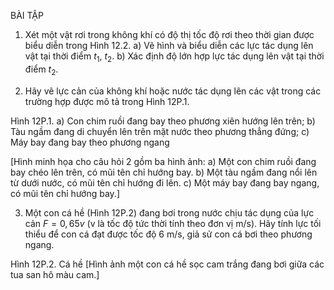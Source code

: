 BÀI TẬP

1. Xét một vật rơi trong không khí có độ thị tốc độ rơi theo thời gian được biểu diễn trong Hình 12.2.
   a) Vẽ hình và biểu diễn các lực tác dụng lên vật tại thời điểm $t_1$, $t_2$.
   b) Xác định độ lớn hợp lực tác dụng lên vật tại thời điểm $t_2$.

2. Hãy vẽ lực cản của không khí hoặc nước tác dụng lên các vật trong các trường hợp được mô tả trong Hình 12P.1.

Hình 12P.1. a) Con chim ruồi đang bay theo phương xiên hướng lên trên;
b) Tàu ngầm đang di chuyển lên trên mặt nước theo phương thẳng đứng; c) Máy bay đang bay theo phương ngang

[Hình minh họa cho câu hỏi 2 gồm ba hình ảnh:
a) Một con chim ruồi đang bay chéo lên trên, có mũi tên chỉ hướng bay.
b) Một tàu ngầm đang nổi lên từ dưới nước, có mũi tên chỉ hướng đi lên.
c) Một máy bay đang bay ngang, có mũi tên chỉ hướng bay.]

3. Một con cá hề (Hình 12P.2) đang bơi trong nước chịu tác dụng của lực cản $F = 0,65v$ (v là tốc độ tức thời tính theo đơn vị m/s). Hãy tính lực tối thiểu để con cá đạt được tốc độ 6 m/s, giả sử con cá bơi theo phương ngang.

Hình 12P.2. Cá hề
[Hình ảnh một con cá hề sọc cam trắng đang bơi giữa các tua san hô màu cam.]